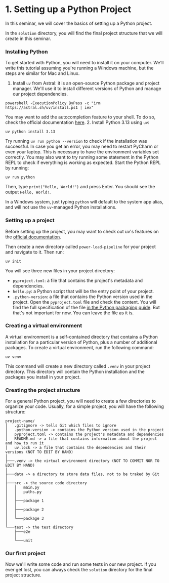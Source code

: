 # 1. Setting up a Python Project
In this seminar, we will cover the basics of setting up a Python project.

In the `solution` directory, you will find the final project structure that we will create in this seminar.

### Installing Python
To get started with Python, you will need to install it on your computer. 
We'll write this tutorial assuming you're running a Windows machine, but the steps are similar for Mac and Linux.

1. Install `uv` from Astral: it is an open-source Python package and project manager. We'll use it to install different versions of Python and manage our project dependencies.
```shell
powershell -ExecutionPolicy ByPass -c "irm https://astral.sh/uv/install.ps1 | iex"
```
You may want to add the autocompletion feature to your shell. To do so, check the official documentation [here](https://docs.astral.sh/uv/getting-started/installation/).
2. Install Python 3.13 using `uv`:
```shell
uv python install 3.13
```
Try running `uv run python --version` to check if the installation was successful.
In case you get an error, you may need to restart PyCharm or even your laptop. This is necessary to have the environment variables set correctly.
You may also want to try running some statement in the Python REPL to check if everything is working as expected.
Start the Python REPL by running:
```shell
uv run python
```
Then, type `print("Hello, World!")` and press Enter. You should see the output `Hello, World!`.

In a Windows system, just typing `python` will default to the system app alias, and will not use the `uv`-managed Python installations.

### Setting up a project
Before setting up the project, you may want to check out uv's features on the [official documentation](https://docs.astral.sh/uv/getting-started/features/).

Then create a new directory called `power-load-pipeline` for your project and navigate to it. Then run:
```shell
uv init
```
You will see three new files in your project directory:
- `pyproject.toml`: a file that contains the project's metadata and dependencies.
- `hello.py`: a Python script that will be the entry point of your project.
- `.python-version`: a file that contains the Python version used in the project.
Open the `pyproject.toml` file and check the content. You will find the full specification of the file [in the Python packaging guide](https://packaging.python.org/en/latest/guides/writing-pyproject-toml/).
But that's not important for now. You can leave the file as it is.

### Creating a virtual environment
A virtual environment is a self-contained directory that contains a Python installation for a particular version of Python, plus a number of additional packages.
To create a virtual environment, run the following command:
```shell
uv venv
```
This command will create a new directory called `.venv` in your project directory. 
This directory will contain the Python installation and the packages you install in your project.

### Creating the project structure
For a general Python project, you will need to create a few directories to organize your code.
Usually, for a simple project, you will have the following structure:
```
project-name/
│   .gitignore -> tells Git which files to ignore
│   .python-version -> contains the Python version used in the project
│   pyproject.toml -> contains the project's metadata and dependencies
│   README.md -> a file that contains information about the project and how to run it
│   uv.lock -> a file that contains the dependencies and their versions (NOT TO EDIT BY HAND)
│
├───.venv -> the virtual environment directory (NOT TO COMMIT NOR TO EDIT BY HAND)
│
├───data -> a directory to store data files, not to be traked by Git
│
├───src -> the source code directory
│   │   main.py
│   │   paths.py
│   │
│   ├───package 1
│   │
│   ├───package 2
│   │
│   └───package 3
│
└───test -> the test directory
    ├───e2e
    │
    └───unit
```

### Our first project
Now we'll write some code and run some tests in our new project.
If you ever get lost, you can always check the `solution` directory for the final project structure.